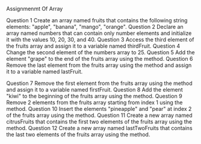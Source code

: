 Assignmenmt Of Array

Question 1
Create an array named fruits that contains the following string
elements: "apple", "banana", "mango", "orange".
Question 2
Declare an array named numbers that can contain only number
elements and initialize it with the values 10, 20, 30, and 40.
Question 3
Access the third element of the fruits array and assign it to a
variable named thirdFruit.
Question 4
Change the second element of the numbers array to 25.
Question 5
Add the element "grape" to the end of the fruits array using the
method.
Question 6
Remove the last element from the fruits array using the
method and assign it to a variable named lastFruit.

Question 7
Remove the first element from the fruits array using the
method and assign it to a variable named firstFruit.
Question 8
Add the element "kiwi" to the beginning of the fruits array
using the method.
Question 9
Remove 2 elements from the fruits array starting from index 1
using the method.
Question 10
Insert the elements "pineapple" and "pear" at index 2 of the
fruits array using the method.
Question 11
Create a new array named citrusFruits that contains the first
two elements of the fruits array using the method.
Question 12
Create a new array named lastTwoFruits that contains the last
two elements of the fruits array using the method.
